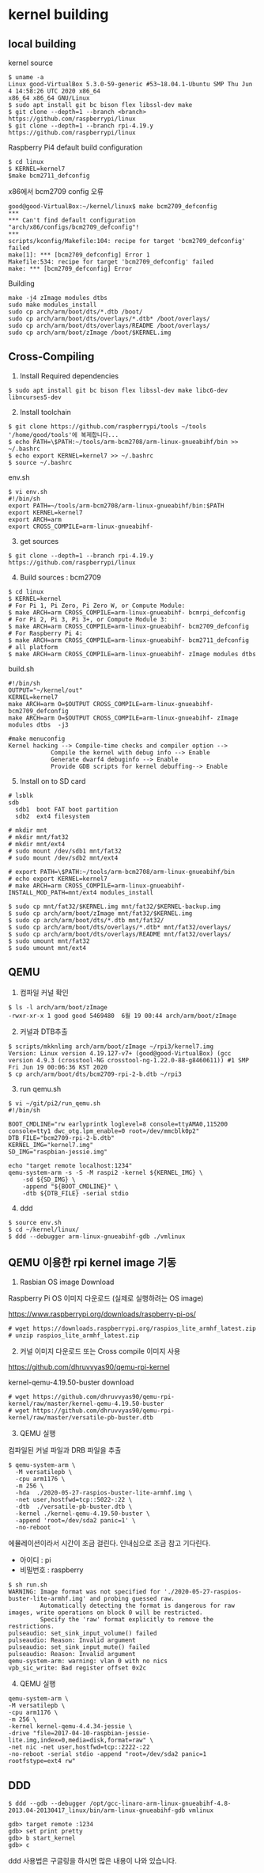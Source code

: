 # kernel building

## local building

kernel source 
```
$ uname -a
Linux good-VirtualBox 5.3.0-59-generic #53~18.04.1-Ubuntu SMP Thu Jun 4 14:58:26 UTC 2020 x86_64 
x86_64 x86_64 GNU/Linux
$ sudo apt install git bc bison flex libssl-dev make
$ git clone --depth=1 --branch <branch> https://github.com/raspberrypi/linux
$ git clone --depth=1 --branch rpi-4.19.y https://github.com/raspberrypi/linux
```

Raspberry Pi4 default build configuration
```
$ cd linux
$ KERNEL=kernel7
$make bcm2711_defconfig
```
x86에서 bcm2709 config 오류
```
good@good-VirtualBox:~/kernel/linux$ make bcm2709_defconfig
***
*** Can't find default configuration "arch/x86/configs/bcm2709_defconfig"!
***
scripts/kconfig/Makefile:104: recipe for target 'bcm2709_defconfig' failed
make[1]: *** [bcm2709_defconfig] Error 1
Makefile:534: recipe for target 'bcm2709_defconfig' failed
make: *** [bcm2709_defconfig] Error 
```

Building

```
make -j4 zImage modules dtbs
sudo make modules_install
sudo cp arch/arm/boot/dts/*.dtb /boot/
sudo cp arch/arm/boot/dts/overlays/*.dtb* /boot/overlays/
sudo cp arch/arm/boot/dts/overlays/README /boot/overlays/
sudo cp arch/arm/boot/zImage /boot/$KERNEL.img
```

## Cross-Compiling

1. Install Required dependencies

```
$ sudo apt install git bc bison flex libssl-dev make libc6-dev libncurses5-dev
```
2. Install toolchain


```
$ git clone https://github.com/raspberrypi/tools ~/tools
'/home/good/tools'에 복제합니다...
$ echo PATH=\$PATH:~/tools/arm-bcm2708/arm-linux-gnueabihf/bin >> ~/.bashrc
$ echo export KERNEL=kernel7 >> ~/.bashrc
$ source ~/.bashrc
```

env.sh
```
$ vi env.sh
#!/bin/sh
export PATH=~/tools/arm-bcm2708/arm-linux-gnueabihf/bin:$PATH
export KERNEL=kernel7
export ARCH=arm
export CROSS_COMPILE=arm-linux-gnueabihf-
```


3. get sources
```
$ git clone --depth=1 --branch rpi-4.19.y https://github.com/raspberrypi/linux
```


4. Build sources : bcm2709
```
$ cd linux
$ KERNEL=kernel
# For Pi 1, Pi Zero, Pi Zero W, or Compute Module:
$ make ARCH=arm CROSS_COMPILE=arm-linux-gnueabihf- bcmrpi_defconfig 
# For Pi 2, Pi 3, Pi 3+, or Compute Module 3:
$ make ARCH=arm CROSS_COMPILE=arm-linux-gnueabihf- bcm2709_defconfig
# For Raspberry Pi 4:
$ make ARCH=arm CROSS_COMPILE=arm-linux-gnueabihf- bcm2711_defconfig
# all platform
$ make ARCH=arm CROSS_COMPILE=arm-linux-gnueabihf- zImage modules dtbs
```

build.sh
```
#!/bin/sh
OUTPUT="~/kernel/out"
KERNEL=kernel7
make ARCH=arm O=$OUTPUT CROSS_COMPILE=arm-linux-gnueabihf- bcm2709_defconfig
make ARCH=arm O=$OUTPUT CROSS_COMPILE=arm-linux-gnueabihf- zImage modules dtbs  -j3
```

```
#make menuconfig 
Kernel hacking --> Compile-time checks and compiler option --> 
            Compile the kernel with debug info --> Enable
            Generate dwarf4 debuginfo --> Enable
            Provide GDB scripts for kernel debuffing--> Enable
```
 5. Install on to SD card

 ```
# lsblk
 sdb
   sdb1  boot FAT boot partition
   sdb2  ext4 filesystem

# mkdir mnt
# mkdir mnt/fat32
# mkdir mnt/ext4
# sudo mount /dev/sdb1 mnt/fat32
# sudo mount /dev/sdb2 mnt/ext4

# export PATH=\$PATH:~/tools/arm-bcm2708/arm-linux-gnueabihf/bin
# echo export KERNEL=kernel7
# make ARCH=arm CROSS_COMPILE=arm-linux-gnueabihf- INSTALL_MOD_PATH=mnt/ext4 modules_install

$ sudo cp mnt/fat32/$KERNEL.img mnt/fat32/$KERNEL-backup.img
$ sudo cp arch/arm/boot/zImage mnt/fat32/$KERNEL.img
$ sudo cp arch/arm/boot/dts/*.dtb mnt/fat32/
$ sudo cp arch/arm/boot/dts/overlays/*.dtb* mnt/fat32/overlays/
$ sudo cp arch/arm/boot/dts/overlays/README mnt/fat32/overlays/
$ sudo umount mnt/fat32
$ sudo umount mnt/ext4
```
## QEMU 

1. 컴파일 커널 확인

```
$ ls -l arch/arm/boot/zImage
-rwxr-xr-x 1 good good 5469480  6월 19 00:44 arch/arm/boot/zImage
```
2. 커널과 DTB추출
```
$ scripts/mkknlimg arch/arm/boot/zImage ~/rpi3/kernel7.img
Version: Linux version 4.19.127-v7+ (good@good-VirtualBox) (gcc version 4.9.3 (crosstool-NG crosstool-ng-1.22.0-88-g8460611)) #1 SMP Fri Jun 19 00:06:36 KST 2020
$ cp arch/arm/boot/dts/bcm2709-rpi-2-b.dtb ~/rpi3
```

3. run qemu.sh
```
$ vi ~/git/pi2/run_qemu.sh
#!/bin/sh

BOOT_CMDLINE="rw earlyprintk loglevel=8 console=ttyAMA0,115200 console=tty1 dwc_otg.lpm_enable=0 root=/dev/mmcblk0p2"
DTB_FILE="bcm2709-rpi-2-b.dtb"
KERNEL_IMG="kernel7.img"
SD_IMG="raspbian-jessie.img"

echo "target remote localhost:1234"
qemu-system-arm -s -S -M raspi2 -kernel ${KERNEL_IMG} \
    -sd ${SD_IMG} \
    -append "${BOOT_CMDLINE}" \
    -dtb ${DTB_FILE} -serial stdio
```
4. ddd 

```
$ source env.sh
$ cd ~/kernel/linux/
$ ddd --debugger arm-linux-gnueabihf-gdb ./vmlinux
```

## QEMU 이용한 rpi kernel image 기동

1) Rasbian OS image Download 

Raspberry Pi OS 이미지 다운로드 (실제로 실행하려는 OS image)

<https://www.raspberrypi.org/downloads/raspberry-pi-os/>
```
# wget https://downloads.raspberrypi.org/raspios_lite_armhf_latest.zip
# unzip raspios_lite_armhf_latest.zip
```
2) 커널 이미지 다운로드 또는 Cross compile 이미지 사용 

https://github.com/dhruvvyas90/qemu-rpi-kernel

kernel-qemu-4.19.50-buster download 
```
# wget https://github.com/dhruvvyas90/qemu-rpi-kernel/raw/master/kernel-qemu-4.19.50-buster
# wget https://github.com/dhruvvyas90/qemu-rpi-kernel/raw/master/versatile-pb-buster.dtb
```

3) QEMU 실행

컴파일된 커널 파일과  DRB 파일을 추출


```
$ qemu-system-arm \
  -M versatilepb \
  -cpu arm1176 \
  -m 256 \
  -hda  ./2020-05-27-raspios-buster-lite-armhf.img \
  -net user,hostfwd=tcp::5022-:22 \
  -dtb  ./versatile-pb-buster.dtb \
  -kernel ./kernel-qemu-4.19.50-buster \
  -append 'root=/dev/sda2 panic=1' \
  -no-reboot
  ```
  에뮬레이션이라서 시간이 조금 걸린다. 인내심으로 조금 참고 기다린다. 

- 아이디 : pi 
- 비밀번호 : raspberry
```
$ sh run.sh
WARNING: Image format was not specified for './2020-05-27-raspios-buster-lite-armhf.img' and probing guessed raw.
         Automatically detecting the format is dangerous for raw images, write operations on block 0 will be restricted.
         Specify the 'raw' format explicitly to remove the restrictions.
pulseaudio: set_sink_input_volume() failed
pulseaudio: Reason: Invalid argument
pulseaudio: set_sink_input_mute() failed
pulseaudio: Reason: Invalid argument
qemu-system-arm: warning: vlan 0 with no nics
vpb_sic_write: Bad register offset 0x2c
```
4) QEMU 실행
```
qemu-system-arm \
-M versatilepb \
-cpu arm1176 \
-m 256 \
-kernel kernel-qemu-4.4.34-jessie \
-drive "file=2017-04-10-raspbian-jessie-lite.img,index=0,media=disk,format=raw" \
-net nic -net user,hostfwd=tcp::2222-:22 
-no-reboot -serial stdio -append "root=/dev/sda2 panic=1 rootfstype=ext4 rw" 
```

## DDD


```
$ ddd --gdb --debugger /opt/gcc-linaro-arm-linux-gnueabihf-4.8-2013.04-20130417_linux/bin/arm-linux-gnueabihf-gdb vmlinux

gdb> target remote :1234
gdb> set print pretty
gdb> b start_kernel
gdb> c
```
ddd 사용법은 구글링을 하시면 많은 내용이 나와 있습니다.